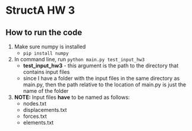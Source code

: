 # StructA HW 3
## How to run the code
1. Make sure numpy is installed
    - `pip install numpy`
2. In command line, run `python main.py test_input_hw3`
    - **test_input_hw3** - this argument is the path to the directory that contains input files
    - since I have a folder with the input files in the same directory as main.py, then the path relative to the location of main.py is just the name of the folder 
3. **NOTE:** Input files **have** to be named as follows:
    - nodes.txt
    - displacements.txt
    - forces.txt
    - elements.txt


